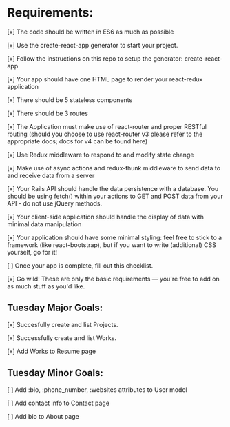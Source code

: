 # Requirements:

[x] The code should be written in ES6 as much as possible

[x] Use the create-react-app generator to start your project.

[x] Follow the instructions on this repo to setup the generator: create-react-app

[x] Your app should have one HTML page to render your react-redux application

[x] There should be 5 stateless components

[x] There should be 3 routes

[x] The Application must make use of react-router and proper RESTful routing (should you choose to use react-router v3 please refer to the appropriate docs; docs for v4 can be found here)

[x] Use Redux middleware to respond to and modify state change

[x] Make use of async actions and redux-thunk middleware to send data to and receive data from a server

[x] Your Rails API should handle the data persistence with a database. You should be using fetch() within your actions to GET and POST data from your API - do not use jQuery methods.

[x] Your client-side application should handle the display of data with minimal data manipulation

[x] Your application should have some minimal styling: feel free to stick to a framework (like react-bootstrap), but if you want to write (additional) CSS yourself, go for it!

[ ] Once your app is complete, fill out this checklist.

[x] Go wild! These are only the basic requirements — you're free to add on as much stuff as you'd like.

## Tuesday Major Goals:

[x] Succesfully create and list Projects.

[x] Successfully create and list Works.

[x] Add Works to Resume page

## Tuesday Minor Goals:

[ ] Add :bio, :phone_number, :websites attributes to User model

[ ] Add contact info to Contact page

[ ] Add bio to About page